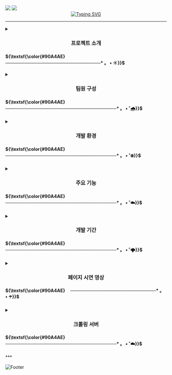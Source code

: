 <link rel="preconnect" href="https://fonts.googleapis.com">
<link rel="preconnect" href="https://fonts.gstatic.com" crossorigin>
<link href="https://fonts.googleapis.com/css2?family=Hahmlet:wght@100..900&display=swap" rel="stylesheet">
<img src="https://capsule-render.vercel.app/api?type=waving&color=0:134B70,100:508C9B&height=180&section=header&fontSize=50" />
<img src="https://capsule-render.vercel.app/api?type=venom&color=EEEEEE&font=Hahmlet&height=150&section=header&text=재난안전포털𝐍𝐎.𝟏&fontSize=40" />

    



<div align ="center">
<a href="https://git.io/typing-svg"><img src="https://readme-typing-svg.demolab.com?font=Franklin Gothic Medium&pause=1000&random=false&color=546E7A&width=435&lines=　 　 𝑨 𝑫𝒊𝒔𝒂𝒔𝒕𝒆𝒓 𝑭𝒐𝒓𝒆𝒄𝒂𝒔𝒕𝒊𝒏𝒈 𝑾𝒆𝒃𝒔𝒊𝒕𝒆" alt="Typing SVG" /></a>
</div>

***

<details>
<summary>
<h3 align="center"> 프로젝트 소개 <h4>${\textsf{\color{#90A4AE} ㅤ──────────────────────────────* 。 • ☀️}}$  </h4> </h3>
</summary>
<h4>• 프로젝트 주제   : 재난 예보 시스템</h4> <br>
<h4>• 조이름         : 재난탈출 넘버원</h4><br>
<h4>• 기간            : 2024.07.01 ~ 2024.08.26</h4><br>
<h4>• 프로젝트 배경     :<br><br> -- 최근 기후 변화와 자연재해 빈도가 증가하면서 재난 예보 시스템의 필요성이 대두되고 있어, <br>재난문자 서비스가 운영되고 있지만 재난상황의 구체적 위험도나, 재난에 대처하는 요령 및 대피소 정보는 따로 검색해야 아는 불편함이 있음을 확인 하였다.<br><br>
-- 재난 발생 시 신속하고 정확한 정보 제공은 인명 구조와 피해 최소화에 매우 중요하기 때문에 발생한 재난상황의 파악 및 대처를 위한 정보를 한번에 사용자의 위치및 재난에 맞춰 제공하는 서비스가 필요하다고 판단하였다.
</h4><br>
<h4>• 참고 사이트  : <a href="https://www.safekorea.go.kr/idsiSFK/neo/main/main.html">국민재난안전포털</a></h4> <br>
</details>   

 <details>
<summary>
<h3 align="center"> 팀원 구성 <h4>${\textsf{\color{#90A4AE}　　　───────────────────────────────────* 。 • ˚🌧️}}$  </h4></h3>
</summary>
<table>
  <tr>
    <th>ＮＡＭＥ</th>
    <th>ＥＭＡＩＬ</th>
  </tr>
  <tr>
    <td>이성연</td>
    <td>dltjddus88@gmail.com</td>
  </tr>
  <tr>
    <td>김승준</td>
    <td>tmdwns520@gmail.com</td>
  </tr>
  <tr>
    <td>최진서</td>
    <td>ddswlstj@naver.com</td>
  </tr>
  <tr>
    <td>황찬호</td>
    <td>ckdgh9497@gmail.com</td>
  </tr>
    <tr>
    <td>황혜원</td>
    <td>hhyew1215@naver.com</td>
  </tr>
</table>
 </details>



<details>
<summary>
<h3 align="center"> 개발 환경 <h4>${\textsf{\color{#90A4AE}　───────────────────────────────────* 。 • ˚❄️}}$  </h4> </h3>
</summary>

<div align= "center">
    <h2 style="border-bottom: 1px solid #d8dee4; color: #282d33;"> Tech Stacks </h2> <br> 
    <div style="margin: 0 auto; text-align: center;" align= "center">
          <img src="https://img.shields.io/badge/HTML5-E34F26?style=flat-square&logo=HTML5&logoColor=white">
          <img src="https://img.shields.io/badge/CSS3-1572B6?style=flat-square&logo=CSS3&logoColor=white">
          <img src="https://img.shields.io/badge/Javascript-F7DF1E?style=flat-square&logo=Javascript&logoColor=white"> <img src="https://img.shields.io/badge/jQuery-0769AD?style=flat-square&logo=jQuery&logoColor=white">
          <br/> <img src="https://img.shields.io/badge/Oracle-F80000?style=flat-square&logo=Oracle&logoColor=white"> <img src="https://img.shields.io/badge/Java-007396?style=flat-square&logo=Java&logoColor=white">
          <img src="https://img.shields.io/badge/Spring-6DB33F?style=flat-square&logo=Spring&logoColor=white">
          <img src="https://img.shields.io/badge/Python-3776AB?style=flat-square&logo=Python&logoColor=white"><br>
          <img src="https://img.shields.io/badge/Github-181717?style=flat-square&logo=Github&logoColor=white">
          </div>
    </div>
    

</details>

<details>
<summary>
<h3 align="center"> 주요 기능 <h4>${\textsf{\color{#90A4AE}　───────────────────────────────────* 。 • ˚☁️}}$  </h4> </h3>
</summary>

<h3>${\textsf{\color{#5A72A0}• 사용자 맞춤 정보 제공}}$  </h3>
<strong>⸰ 맞춤형 재난 정보 알림 : </strong>${\textsf{\color{#1A2130} 사용자가 설정한 지역에 따라 맞춤형 재난 정보 알림 기능 제공.}}$<br>
<strong>⸰ 실시간 재난 현황 파악 : </strong> ${\textsf{\color{#1A2130}사용자가 설정한 지역에 대한 실시간 문자를 기반으로 위험도 파악 기능 제공.}}$<br>
<strong>⸰ 재난 그래프 : </strong> ${\textsf{\color{#1A2130}사용자가 설정한 지역에 대한 지역 통계 그래프 제공.}}$<br>

<h3>${\textsf{\color{#5A72A0}• 재난 발생 시 대처 요령}}$  </h3>
<strong>⸰ 재난별 대응 지침 : </strong>${\textsf{\color{#1A2130} 기상특보가 발효되었을 때 각 재난 유형별로 구체적인 대처 요령을 제공.}}$<br>

<h3>${\textsf{\color{#5A72A0}• 가까운 대피소 정보 제공}}$  </h3>
<strong>⸰ 위치 안내 : </strong> ${\textsf{\color{#1A2130} 재난이 발생한 위치를 기반으로 가까운 대피소의 위치를 제공.}}$<br>

<h3>${\textsf{\color{#5A72A0}• 커뮤니티 기능}}$  </h3>
<strong>⸰ 정보 공유 및 제보 : </strong> ${\textsf{\color{#1A2130} 사용자가 재난 정보를 공유하고, 재난 상황을 제보할 수 있는 기능 제공.}}$<br>
<strong>⸰ 경험담 공유 : </strong> ${\textsf{\color{#1A2130}재난 상황에서의 경험담을 공유하여 다른 사용자에게 유용한 정보를 제공.}}$<br>

<h3>${\textsf{\color{#5A72A0}• 재난 종류에 따른 그래프 제공}}$  </h3>
<strong>⸰ 재난 발생 건수 그래프 : </strong> ${\textsf{\color{#1A2130}다양한 재난 유형별로 발생 건수를 시각화하여 제공.}}$<br>
<strong>⸰ 전국 통계 그래프 : </strong> ${\textsf{\color{#1A2130}전국 재난 문자를 통계로 그래프를 시각화,  색을 입혀 한눈에 파악 가능한 지도 제공.  }}$<br>

<h3>${\textsf{\color{#5A72A0}• 재난 관련 뉴스 제공}}$  </h3>
<strong>⸰ 분류별 뉴스 제공 : </strong> ${\textsf{\color{#1A2130}재난에 관련된 최신 뉴스를 재난 유형별로 분류하여 제공. }}$<br>

<h3>${\textsf{\color{#5A72A0}• 재난 훈련 영상 제공}}$  </h3>
<strong>⸰ 재난 훈련 영상 : </strong> ${\textsf{\color{#1A2130}행정 안전부 유튜브 채널과 연동하여 재난 훈련 영상을 제공. 사용자가 재난 대비와 대응 방법을 학습할 수 있도록 지원.}}$<br>

</details>   

<details>
<summary>
<h3 align="center"> 개발 기간 <h4>${\textsf{\color{#90A4AE}　───────────────────────────────────* 。 • ˚🌩️}}$  </h4> </h3>
</summary>
<table>
  <tr>
       <th></th>
      <th>기획</th>
      <th>설계</th>
    <th>개발</th>
    <th>테스트</th>
  </tr>
  <tr>
    <td>기간</td>
    <td>07월 17일 ~ 07월 24일</td>
      <td>07월 25일 ~ 07월 31일</td>
      <td>08월 01일 ~ 08월 20일</td>
      <td>08월 21일 ~ 08월 22일</td>
  </tr>
  <tr>
    <td>내용</td>
    <td>주제선정·wbs·기획서·요구사항정의서</td>
      <td>화면정의서·파일정의서·ERD</td>
       <td>DB구축·소스코딩·웹제작 </td>
       <td>단위테스트·최종테스트 </td>
  </tr>

</table>
</details>   



<details>
<summary>
<h3 align="center"> 페이지 시연 영상 <h4>${\textsf{\color{#90A4AE} ㅤ───────────────────────────* 。 • ☂️}}$  </h4> </h3>
</summary>
<h4>메인</h4>

<h5>비로그인시</h5>
<p align="center">
  <img src="https://github.com/user-attachments/assets/677fcf48-14ea-46e3-be69-18dcfe21f3ee">
</p>


<h5>로그인시</h5>
<p align="center">
  <img src="https://github.com/user-attachments/assets/fc992111-1e71-46b2-a5ea-c5126b7741f5">
</p>


<h4>게시판</h4>

<h5>비로그인시</h5>
<p align="center">
  <img src="https://github.com/user-attachments/assets/66a40a60-e155-4f23-8289-93ddb17bfe12">
</p>


<h5>로그인시</h5>
<p align="center">
  <img src="https://github.com/user-attachments/assets/f48ed795-9848-407c-ae77-ed4943a02d60">
</p>


<h4>훈련영상 및 행동요령</h4>
<p align="center">
  <img src="https://github.com/user-attachments/assets/5ed5a36b-7326-4acf-a9ff-de9169ab01bf">
</p>


<h4>안전뉴스</h4>
<p align="center">
  <img src="https://github.com/user-attachments/assets/3ea60626-b247-4905-926c-58367bbf9831">
</p>


<h4>재난문자</h4>
<p align="center">
  <img src="https://github.com/user-attachments/assets/f5966950-339b-40a6-abc2-a1e62b4b9071">
</p>


<h4>재난 그래프</h4>
<p align="center">
  <img src="https://github.com/user-attachments/assets/bcc3adaa-8885-40ab-a7da-e70039e5c2d5">
</p>


<h4>로그인/회원가입</h4>
<p align="center">
  <img src="https://github.com/user-attachments/assets/be9c2356-8ede-4a6c-b0b3-769398c1e603">
</p>


<h4>아이디/비번찾기</h4>
<p align="center">
  <img src="https://github.com/user-attachments/assets/882052ae-34c3-4c7c-b982-0e287cc778de">
</p>



</details> 
<details>
<summary>
<h3 align="center"> 크롤링 서버 <h4>${\textsf{\color{#90A4AE}　───────────────────────────────────* 。 • ˚☁️}}$  </h4> </h3>
</summary>
<h4>• 링크 주소  : <a href="https://github.com/Lukelee88/pythonCrawling">파이썬 크롤링 서버</a></h4> <br>
</details>  
***

![Footer](https://capsule-render.vercel.app/api?type=waving&color=0:508C9B,100:134B70&height=200&section=footer)









